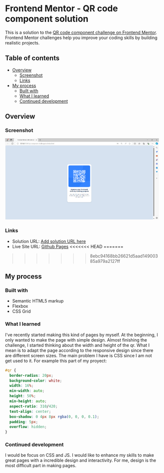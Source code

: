 # Frontend Mentor - QR code component solution

This is a solution to the [QR code component challenge on Frontend Mentor](https://www.frontendmentor.io/challenges/qr-code-component-iux_sIO_H). Frontend Mentor challenges help you improve your coding skills by building realistic projects.

## Table of contents

- [Overview](#overview)
  - [Screenshot](#screenshot)
  - [Links](#links)
- [My process](#my-process)
  - [Built with](#built-with)
  - [What I learned](#what-i-learned)
  - [Continued development](#continued-development)

## Overview

### Screenshot

![](src/images/image.png)

### Links

- Solution URL: [Add solution URL here](https://your-solution-url.com)
- Live Site URL: [Github Pages](https://testing-skills.github.io/qr-component-challenge/src/)
<<<<<<< HEAD
=======

>>>>>>> 8ebc94168bb26621d5aad14900385a979a2127ff

## My process

### Built with

- Semantic HTML5 markup
- Flexbox
- CSS Grid

### What I learned

I've recently started making this kind of pages by myself. At the beginning, I only wanted to make the page with simple design.
Almost finishing the challenge, I started thinking about the width and height of the qr. What I mean is to adapt the page according to the responsive design since there are different screen sizes.
The main problem I have is CSS since I am not get used to it. For example this part of my proyect:

```css
#qr {
  border-radius: 20px;
  background-color: white;
  width: 16%;
  min-width: auto;
  height: 50%;
  min-height: auto;
  aspect-ratio: 310/420;
  text-align: center;
  box-shadow: 0 4px 8px rgba(0, 0, 0, 0.1);
  padding: 5px;
  overflow: hidden;
}
```

### Continued development

I would be focus on CSS and JS. I would like to enhance my skills to make great pages with a incredible design and interactivity.
For me, design is the most difficult part in making pages.
